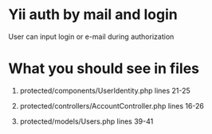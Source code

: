 Yii auth by mail and login
==========================

User can input login or e-mail during authorization

What you should see in files
============================

1) protected/components/UserIdentity.php lines 21-25

2) protected/controllers/AccountController.php lines 16-26

3) protected/models/Users.php lines 39-41
